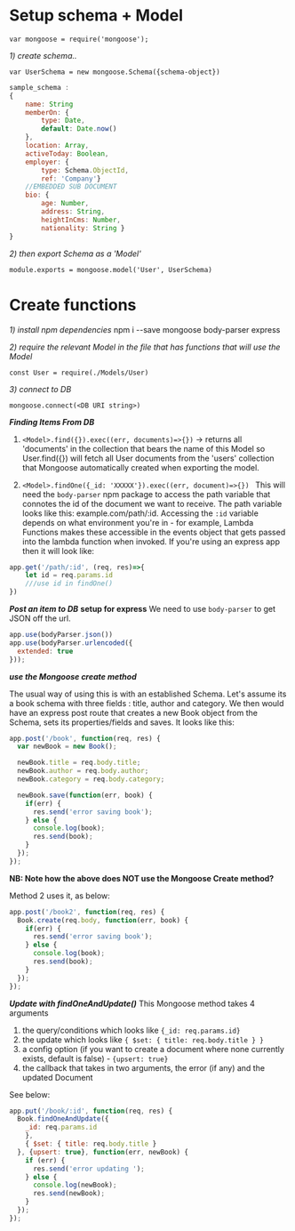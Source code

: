 # Setup schema + Model

`var mongoose = require('mongoose');`

_1) create schema.._

`var UserSchema = new mongoose.Schema({schema-object})`

```javascript
sample_schema :
{
    name: String
    memberOn: {
        type: Date,
        default: Date.now()
    },
    location: Array,
    activeToday: Boolean,
    employer: {
        type: Schema.ObjectId,
        ref: 'Company'}
    //EMBEDDED SUB DOCUMENT
    bio: {
        age: Number,
        address: String,
        heightInCms: Number,
        nationality: String }
}
```

_2) then export Schema as a 'Model'_

```module.exports = mongoose.model('User', UserSchema)```

# Create functions

_1) install npm dependencies_
npm i --save mongoose body-parser express

_2) require the relevant Model in the file that has functions that will use the Model_

`const User = require(./Models/User)`

_3) connect to DB_

`mongoose.connect(<DB URI string>)`

___Finding Items From DB___
1. `<Model>.find({}).exec((err, documents)=>{})` -> returns all 'documents' in the collection that bears the name of this Model
so User.find({}) will fetch all User documents from the 'users' collection that Mongoose automatically created when exporting the model.  

2. `<Model>.findOne({_id: 'XXXXX'}).exec((err, document)=>{}) `   This will need the `body-parser` npm package to access the path variable that connotes the id of the document we want to receive.  The path variable looks like this: example.com/path/:id. Accessing the `:id` variable depends on what environment you're in - for example, Lambda Functions makes these accessible in the events object that gets passed into the lambda function when invoked.  If you're using an express app then it will look like:
```javascript
app.get('/path/:id', (req, res)=>{
    let id = req.params.id
    ///use id in findOne()
})
```

___Post an item to DB___
__setup for express__
We need to use `body-parser` to get JSON off the url.
```javascript
app.use(bodyParser.json())
app.use(bodyParser.urlencoded({
  extended: true
}));
```

___use the Mongoose create method___

The usual way of using this is with an established Schema.  Let's assume its a book schema with three fields : title, author and category.  We then would have an express post route that creates a new Book object from the Schema, sets its properties/fields and saves. It looks like this:
```javascript
app.post('/book', function(req, res) {
  var newBook = new Book();

  newBook.title = req.body.title;
  newBook.author = req.body.author;
  newBook.category = req.body.category;

  newBook.save(function(err, book) {
    if(err) {
      res.send('error saving book');
    } else {
      console.log(book);
      res.send(book);
    }
  });
});
```

__NB: Note how the above does NOT use the Mongoose Create method?__

Method 2 uses it, as below:
```javascript
app.post('/book2', function(req, res) {
  Book.create(req.body, function(err, book) {
    if(err) {
      res.send('error saving book');
    } else {
      console.log(book);
      res.send(book);
    }
  });
});
```

___Update with findOneAndUpdate()___
This Mongoose method takes 4 arguments
1. the query/conditions which looks like `{_id: req.params.id}`
2. the update which looks like `{ $set: { title: req.body.title } }`
3. a config option (if you want to create a document where none currently exists, default is false) - `{upsert: true}`
4. the callback that takes in two arguments, the error (if any) and the updated Document

See below:
```javascript
app.put('/book/:id', function(req, res) {
  Book.findOneAndUpdate({
    _id: req.params.id
    },
    { $set: { title: req.body.title }
  }, {upsert: true}, function(err, newBook) {
    if (err) {
      res.send('error updating ');
    } else {
      console.log(newBook);
      res.send(newBook);
    }
  });
});
```